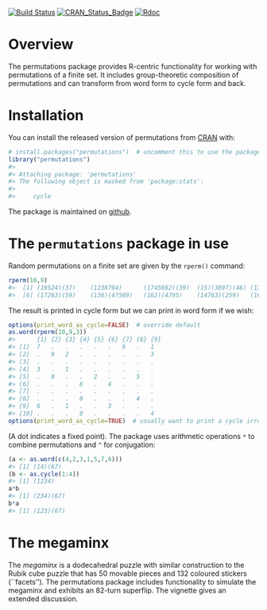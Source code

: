 
<!-- README.md is generated from README.Rmd. Please edit that file -->

<!-- badges: start -->

[![Build
Status](https://travis-ci.org/RobinHankin/permutations.svg?branch=master)](https://travis-ci.org/RobinHankin/permutations)
[![CRAN\_Status\_Badge](https://www.r-pkg.org/badges/version/permutations)](https://cran.r-project.org/package=permutations)
[![Rdoc](https://www.rdocumentation.org/badges/version/permutations)](https://www.rdocumentation.org/packages/permutations)
<!-- badges: end -->

# Overview

The permutations package provides R-centric functionality for working
with permutations of a finite set. It includes group-theoretic
composition of permutations and can transform from word form to cycle
form and back.

# Installation

You can install the released version of permutations from
[CRAN](https://CRAN.R-project.org) with:

``` r
# install.packages("permutations")  # uncomment this to use the package
library("permutations")
#> 
#> Attaching package: 'permutations'
#> The following object is masked from 'package:stats':
#> 
#>     cycle
```

The package is maintained on
[github](https://github.com/RobinHankin/permutations).

# The `permutations` package in use

Random permutations on a finite set are given by the `rperm()` command:

``` r
rperm(10,9)
#>  [1] (19524)(37)    (1238794)      (1745682)(39)  (15)(3897)(46) (132654789)   
#>  [6] (17263)(59)    (136)(47589)   (162)(4795)    (14763)(259)   (168347925)
```

The result is printed in cycle form but we can print in word form if we
wish:

``` r
options(print_word_as_cycle=FALSE)  # override default
as.word(rperm(10,9,3))
#>      {1} {2} {3} {4} {5} {6} {7} {8} {9}
#> [1]  7   .   .   .   .   .   9   .   1  
#> [2]  .   9   2   .   .   .   .   .   3  
#> [3]  .   .   .   .   .   .   .   .   .  
#> [4]  3   .   1   .   .   .   .   .   .  
#> [5]  .   8   .   .   2   .   .   5   .  
#> [6]  .   .   .   6   .   4   .   .   .  
#> [7]  .   .   .   .   .   .   .   .   .  
#> [8]  .   .   .   8   .   .   .   4   .  
#> [9]  6   .   1   .   .   3   .   .   .  
#> [10] .   .   .   9   .   .   .   .   4
options(print_word_as_cycle=TRUE)  # usually want to print a cycle irregardless
```

(A dot indicates a fixed point). The package uses arithmetic operations
`*` to combine permutations and `^` for conjugation:

``` r
(a <- as.word(c(4,2,3,1,5,7,6)))
#> [1] (14)(67)
(b <- as.cycle(1:4))
#> [1] (1234)
a*b
#> [1] (234)(67)
b*a
#> [1] (123)(67)
```

# The megaminx

The *megaminx* is a dodecahedral puzzle with similar construction to the
Rubik cube puzzle that has 50 movable pieces and 132 coloured stickers
(\`\`facets’’). The permutations package includes functionality to
simulate the megaminx and exhibits an 82-turn superflip. The vignette
gives an extended discussion.
